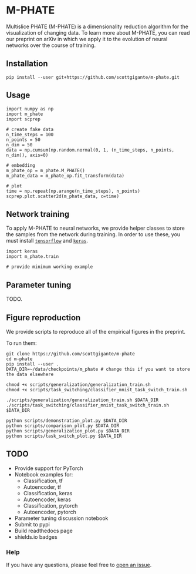 # M-PHATE

Multislice PHATE (M-PHATE) is a dimensionality reduction algorithm for the visualization of changing data. To learn more about M-PHATE, you can read our preprint on arXiv in which we apply it to the evolution of neural networks over the course of training.

## Installation

```
pip install --user git+https://github.com/scottgigante/m-phate.git
```

## Usage

```
import numpy as np
import m_phate
import scprep

# create fake data
n_time_steps = 100
n_points = 50
n_dim = 50
data = np.cumsum(np.random.normal(0, 1, (n_time_steps, n_points, n_dim)), axis=0)

# embedding
m_phate_op = m_phate.M_PHATE()
m_phate_data = m_phate_op.fit_transform(data)

# plot
time = np.repeat(np.arange(n_time_steps), n_points)
scprep.plot.scatter2d(m_phate_data, c=time)
```

## Network training

To apply M-PHATE to neural networks, we provide helper classes to store the samples from the network during training. In order to use these, you must install [`tensorflow`](https://www.tensorflow.org/install) and [`keras`](https://keras.io/#installation).

```
import keras
import m_phate.train

# provide minimum working example
```

## Parameter tuning

TODO.

## Figure reproduction

We provide scripts to reproduce all of the empirical figures in the preprint. 

To run them:

```
git clone https://github.com/scottgigante/m-phate
cd m-phate
pip install --user .
DATA_DIR=~/data/checkpoints/m_phate # change this if you want to store the data elsewhere

chmod +x scripts/generalization/generalization_train.sh
chmod +x scripts/task_switching/classifier_mnist_task_switch_train.sh

./scripts/generalization/generalization_train.sh $DATA_DIR
./scripts/task_switching/classifier_mnist_task_switch_train.sh $DATA_DIR

python scripts/demonstration_plot.py $DATA_DIR
python scripts/comparison_plot.py $DATA_DIR
python scripts/generalization_plot.py $DATA_DIR
python scripts/task_switch_plot.py $DATA_DIR
```

## TODO

* Provide support for PyTorch
* Notebook examples for:
  * Classification, tf
  * Autoencoder, tf
  * Classification, keras
  * Autoencoder, keras
  * Classification, pytorch
  * Autoencoder, pytorch
* Parameter tuning discussion notebook
* Submit to pypi
* Build readthedocs page
* shields.io badges

### Help

If you have any questions, please feel free to [open an issue](https://github.com/scottgigante/m-phate/issues).